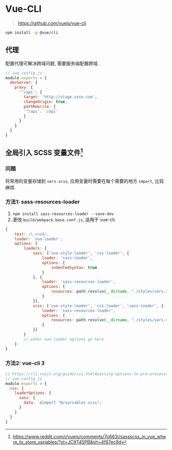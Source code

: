 # Vue-CLI

> <https://github.com/vuejs/vue-cli>

```bash
npm install -g @vue/cli
```

## 代理

配置代理可解决跨域问题, 需要服务端配置跨域.

```javascript
// vue.config.js
module.exports = {
  devServer: {
    proxy: {
      '^/api': {
        target: 'http://stage.xxxx.com',
        changeOrigin: true,
        pathRewrite: {
        '^/api': '/api'
        }
      }
    }
  }
}
```

## 全局引入 SCSS 变量文件[^vueGlobalImportVariablesFile]

### 问题

将常用的变量存储到 `vars.scss`, 应用变量时需要在每个需要的地方 `import`, 比较麻烦.

### 方法1: sass-resources-loader

1. `npm install sass-resources-loader --save-dev`
2. 更改 `build/webpack.base.conf.js`, 适用于 vue-cli.

```javascript
{
    test: /\.vue$/,
    loader: 'vue-loader',
    options: {
        loaders: {
            sass: ['vue-style-loader', 'css-loader', {
                loader: 'sass-loader',
                options: {
                    indentedSyntax: true
                }
            }, {
                loader: 'sass-resources-loader',
                options: {
                    resources: path.resolve(__dirname, "./styles/vars.scss")
                }
            }],
            scss: ['vue-style-loader', 'css-loader', 'sass-loader', {
                loader: 'sass-resources-loader',
                options: {
                    resources: path.resolve(__dirname, "./styles/vars.scss")
                }
            }]
        }
        // other vue-loader options go here
    }
}
```

[^vueGlobalImportVariablesFile]: <https://www.reddit.com/r/vuejs/comments/7o663j/sassscss_in_vue_where_to_store_variables/?st=JC9T45PB&sh=4f87ec9d>

### 方法2: vue-cli 3

```javascript
// https://cli.vuejs.org/guide/css.html#passing-options-to-pre-processor-loaders
// vue.config.js
module.exports = {
  css: {
    loaderOptions: {
      sass: {
        data: `@import "@/variables.scss";`
      }
    }
  }
}
```

